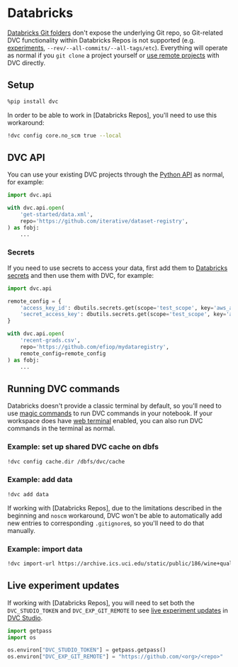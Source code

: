 # Databricks

[Databricks Git folders] don't expose the underlying Git repo, so Git-related
DVC functionality within Databricks Repos is not supported (e.g. [experiments],
`--rev/--all-commits/--all-tags/etc`). Everything will operate as normal if you
`git clone` a project yourself or [use remote projects](#dvc-api) with DVC
directly.

## Setup

```bash
%pip install dvc
```

In order to be able to work in [Databricks Repos], you'll need to use this
workaround:

```bash
!dvc config core.no_scm true --local
```

## DVC API

You can use your existing DVC projects through the [Python API] as normal, for
example:

```python
import dvc.api

with dvc.api.open(
    'get-started/data.xml',
    repo='https://github.com/iterative/dataset-registry',
) as fobj:
    ...
```

### Secrets

If you need to use secrets to access your data, first add them to [Databricks
secrets] and then use them with DVC, for example:

```python
import dvc.api

remote_config = {
    'access_key_id': dbutils.secrets.get(scope='test_scope', key='aws_access_key_id'),
    'secret_access_key': dbutils.secrets.get(scope='test_scope', key='aws_secret_access_key'),
}

with dvc.api.open(
    'recent-grads.csv',
    repo='https://github.com/efiop/mydataregistry',
    remote_config=remote_config
) as fobj:
    ...
```

## Running DVC commands

Databricks doesn't provide a classic terminal by default, so you'll need to use
[magic commands] to run DVC commands in your notebook. If your workspace does
have [web terminal] enabled, you can also run DVC commands in the terminal as
normal.

### Example: set up shared DVC cache on dbfs

```bash
!dvc config cache.dir /dbfs/dvc/cache
```

### Example: add data

```bash
!dvc add data
```

If working with [Databricks Repos], due to the limitations described in the
beginning and `noscm` workaround, DVC won't be able to automatically add new
entries to corresponding `.gitignore`s, so you'll need to do that manually.

### Example: import data

```bash
!dvc import-url https://archive.ics.uci.edu/static/public/186/wine+quality.zip
```

## Live experiment updates

If working with [Databricks Repos], you will need to set both the
`DVC_STUDIO_TOKEN` and `DVC_EXP_GIT_REMOTE` to see [live experiment updates] in
[DVC Studio].

```python
import getpass
import os

os.environ["DVC_STUDIO_TOKEN"] = getpass.getpass()
os.environ["DVC_EXP_GIT_REMOTE"] = "https://github.com/<org>/<repo>"
```

[Databricks Git folders]: https://docs.databricks.com/en/repos/index.html
[experiments]: /doc/start/experiments
[Python API]: /doc/api-reference
[Databricks secrets]: https://docs.databricks.com/en/security/secrets/index.html
[magic commands]:
  https://ipython.readthedocs.io/en/stable/interactive/magics.html
[web terminal]: https://docs.databricks.com/en/clusters/web-terminal.html
[live experiment updates]:
  /doc/studio/user-guide/experiments/live-metrics-and-plots
[DVC Studio]: https://studio.datachain.ai
